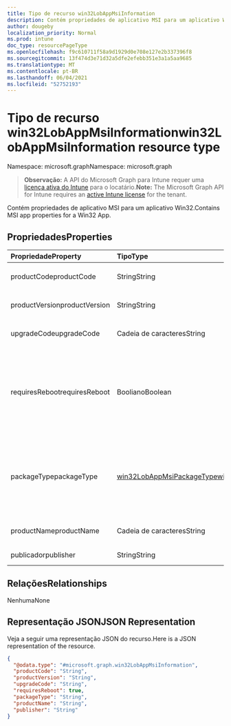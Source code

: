 ```yaml
---
title: Tipo de recurso win32LobAppMsiInformation
description: Contém propriedades de aplicativo MSI para um aplicativo Win32.
author: dougeby
localization_priority: Normal
ms.prod: intune
doc_type: resourcePageType
ms.openlocfilehash: f9c610711f58a9d1929d0e708e127e2b337396f8
ms.sourcegitcommit: 13f474d3e71d32a5dfe2efebb351e3a1a5aa9685
ms.translationtype: MT
ms.contentlocale: pt-BR
ms.lasthandoff: 06/04/2021
ms.locfileid: "52752193"
---
```

# <a name="win32lobappmsiinformation-resource-type"></a><span data-ttu-id="ff9f1-103">Tipo de recurso win32LobAppMsiInformation</span><span class="sxs-lookup"><span data-stu-id="ff9f1-103">win32LobAppMsiInformation resource type</span></span>

<span data-ttu-id="ff9f1-104">Namespace: microsoft.graph</span><span class="sxs-lookup"><span data-stu-id="ff9f1-104">Namespace: microsoft.graph</span></span>

> <span data-ttu-id="ff9f1-105">**Observação:** A API do Microsoft Graph para Intune requer uma [licença ativa do Intune](https://go.microsoft.com/fwlink/?linkid=839381) para o locatário.</span><span class="sxs-lookup"><span data-stu-id="ff9f1-105">**Note:** The Microsoft Graph API for Intune requires an [active Intune license](https://go.microsoft.com/fwlink/?linkid=839381) for the tenant.</span></span>

<span data-ttu-id="ff9f1-106">Contém propriedades de aplicativo MSI para um aplicativo Win32.</span><span class="sxs-lookup"><span data-stu-id="ff9f1-106">Contains MSI app properties for a Win32 App.</span></span>

## <a name="properties"></a><span data-ttu-id="ff9f1-107">Propriedades</span><span class="sxs-lookup"><span data-stu-id="ff9f1-107">Properties</span></span>
|<span data-ttu-id="ff9f1-108">Propriedade</span><span class="sxs-lookup"><span data-stu-id="ff9f1-108">Property</span></span>|<span data-ttu-id="ff9f1-109">Tipo</span><span class="sxs-lookup"><span data-stu-id="ff9f1-109">Type</span></span>|<span data-ttu-id="ff9f1-110">Descrição</span><span class="sxs-lookup"><span data-stu-id="ff9f1-110">Description</span></span>|
|:---|:---|:---|
|<span data-ttu-id="ff9f1-111">productCode</span><span class="sxs-lookup"><span data-stu-id="ff9f1-111">productCode</span></span>|<span data-ttu-id="ff9f1-112">String</span><span class="sxs-lookup"><span data-stu-id="ff9f1-112">String</span></span>|<span data-ttu-id="ff9f1-113">O código do produto MSI.</span><span class="sxs-lookup"><span data-stu-id="ff9f1-113">The MSI product code.</span></span>|
|<span data-ttu-id="ff9f1-114">productVersion</span><span class="sxs-lookup"><span data-stu-id="ff9f1-114">productVersion</span></span>|<span data-ttu-id="ff9f1-115">String</span><span class="sxs-lookup"><span data-stu-id="ff9f1-115">String</span></span>|<span data-ttu-id="ff9f1-116">A versão do produto MSI.</span><span class="sxs-lookup"><span data-stu-id="ff9f1-116">The MSI product version.</span></span>|
|<span data-ttu-id="ff9f1-117">upgradeCode</span><span class="sxs-lookup"><span data-stu-id="ff9f1-117">upgradeCode</span></span>|<span data-ttu-id="ff9f1-118">Cadeia de caracteres</span><span class="sxs-lookup"><span data-stu-id="ff9f1-118">String</span></span>|<span data-ttu-id="ff9f1-119">O código de atualização MSI.</span><span class="sxs-lookup"><span data-stu-id="ff9f1-119">The MSI upgrade code.</span></span>|
|<span data-ttu-id="ff9f1-120">requiresReboot</span><span class="sxs-lookup"><span data-stu-id="ff9f1-120">requiresReboot</span></span>|<span data-ttu-id="ff9f1-121">Booliano</span><span class="sxs-lookup"><span data-stu-id="ff9f1-121">Boolean</span></span>|<span data-ttu-id="ff9f1-122">Se o aplicativo MSI exige que o computador seja reiniciado para concluir a instalação.</span><span class="sxs-lookup"><span data-stu-id="ff9f1-122">Whether the MSI app requires the machine to reboot to complete installation.</span></span>|
|<span data-ttu-id="ff9f1-123">packageType</span><span class="sxs-lookup"><span data-stu-id="ff9f1-123">packageType</span></span>|[<span data-ttu-id="ff9f1-124">win32LobAppMsiPackageType</span><span class="sxs-lookup"><span data-stu-id="ff9f1-124">win32LobAppMsiPackageType</span></span>](../resources/intune-apps-win32lobappmsipackagetype.md)|<span data-ttu-id="ff9f1-125">O tipo de pacote MSI.</span><span class="sxs-lookup"><span data-stu-id="ff9f1-125">The MSI package type.</span></span> <span data-ttu-id="ff9f1-126">Os valores possíveis são: `perMachine`, `perUser`, `dualPurpose`.</span><span class="sxs-lookup"><span data-stu-id="ff9f1-126">Possible values are: `perMachine`, `perUser`, `dualPurpose`.</span></span>|
|<span data-ttu-id="ff9f1-127">productName</span><span class="sxs-lookup"><span data-stu-id="ff9f1-127">productName</span></span>|<span data-ttu-id="ff9f1-128">Cadeia de caracteres</span><span class="sxs-lookup"><span data-stu-id="ff9f1-128">String</span></span>|<span data-ttu-id="ff9f1-129">O nome do produto MSI.</span><span class="sxs-lookup"><span data-stu-id="ff9f1-129">The MSI product name.</span></span>|
|<span data-ttu-id="ff9f1-130">publicador</span><span class="sxs-lookup"><span data-stu-id="ff9f1-130">publisher</span></span>|<span data-ttu-id="ff9f1-131">String</span><span class="sxs-lookup"><span data-stu-id="ff9f1-131">String</span></span>|<span data-ttu-id="ff9f1-132">O editor MSI.</span><span class="sxs-lookup"><span data-stu-id="ff9f1-132">The MSI publisher.</span></span>|

## <a name="relationships"></a><span data-ttu-id="ff9f1-133">Relações</span><span class="sxs-lookup"><span data-stu-id="ff9f1-133">Relationships</span></span>
<span data-ttu-id="ff9f1-134">Nenhuma</span><span class="sxs-lookup"><span data-stu-id="ff9f1-134">None</span></span>

## <a name="json-representation"></a><span data-ttu-id="ff9f1-135">Representação JSON</span><span class="sxs-lookup"><span data-stu-id="ff9f1-135">JSON Representation</span></span>
<span data-ttu-id="ff9f1-136">Veja a seguir uma representação JSON do recurso.</span><span class="sxs-lookup"><span data-stu-id="ff9f1-136">Here is a JSON representation of the resource.</span></span>
<!-- {
  "blockType": "resource",
  "@odata.type": "microsoft.graph.win32LobAppMsiInformation"
}
-->
``` json
{
  "@odata.type": "#microsoft.graph.win32LobAppMsiInformation",
  "productCode": "String",
  "productVersion": "String",
  "upgradeCode": "String",
  "requiresReboot": true,
  "packageType": "String",
  "productName": "String",
  "publisher": "String"
}
```




